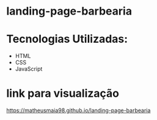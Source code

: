 # landing-page-barbearia
 

# Tecnologias Utilizadas:

- HTML
- CSS
- JavaScript

# link para visualização

https://matheusmaia98.github.io/landing-page-barbearia

